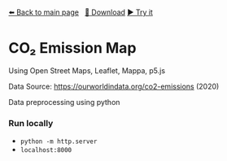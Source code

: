 <!-- Header -->
[⬅️ Back to main page](https://github.com/JonasKoenig/CodeOnMyMind) &nbsp;
[💾 Download](https://minhaskamal.github.io/DownGit/#/home?url=https:%2F%2Fgithub.com%2FJonasKoenig%2FCodeOnMyMind%2Ftree%2Fmaster%2Fprojects%2Fmap)
[▶️ Try it](https://jonaskoenig.github.io/CodeOnMyMind/projects/map/)

# CO₂ Emission Map

Using Open Street Maps, Leaflet, Mappa, p5.js

Data Source: https://ourworldindata.org/co2-emissions (2020)

Data preprocessing using python

### Run locally

- `python -m http.server`
- `localhost:8000`